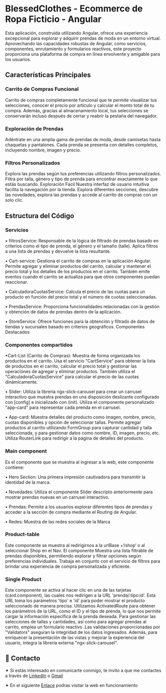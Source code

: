 # BlessedClothes - Ecommerce de Ropa Ficticio - Angular

Esta aplicación, construida utilizando Angular, ofrece una experiencia excepcional para explorar y adquirir prendas de moda en un entorno virtual. Aprovechando las capacidades robustas de Angular, como servicios, componentes, enrutamiento y formularios reactivos, este proyecto proporciona una plataforma de compra en línea envolvente y amigable para los usuarios.

## Características Principales

### Carrito de Compras Funcional

Carrito de compras completamente funcional que te permite visualizar tus selecciones, conocer el precio por artículo y calcular el monto total de tu compra. Además, gracias al almacenamiento local, tus selecciones se conservarán incluso después de cerrar y reabrir la pestaña del navegador.

### Exploración de Prendas
Adéntrate en una amplia gama de prendas de moda, desde camisetas hasta chaquetas y pantalones. Cada prenda se presenta con detalles completos, incluyendo nombre, imagen y precio.

### Filtros Personalizados
Explora las prendas según tus preferencias utilizando filtros personalizados. Filtra por talla, género y tipo de prenda para encontrar exactamente lo que estás buscando.
Exploración Fácil
Nuestra interfaz de usuario intuitiva facilita la navegación por la tienda. Explora diferentes secciones, descubre las novedades, explora las prendas y accede al carrito de compras con un solo clic.

## Estructura del Código

### Servicios

•	filtrosService: 
Responsable de la lógica de filtrado de prendas basado en criterios como el tipo de prenda, el género y el tamaño (talle). Aplica filtros a una lista de prendas y devuelve la lista resultante.

•	Cart-service: 
Gestiona el carrito de compras en la aplicación Angular. Permite agregar y eliminar productos del carrito, calcular y mantener el precio total y los detalles de los productos en el carrito. También emite eventos cuando el carrito se actualiza para que otros componentes puedan reaccionar.

•	CalculadoraCuotasService: 
Calcula el precio de las cuotas para un producto en función del precio total y el número de cuotas seleccionadas.

•	PrendasService: 
Proporciona funcionalidades relacionadas con la gestión y obtención de datos de prendas dentro de la aplicación.

•	StoreService: 
Ofrece funciones para la obtención y filtrado de datos de tiendas y sucursales basado en criterios geográficos.
Componentes Destacados

###	Componentes compartidos 

•Cart-List (Carrito de Compras): 
Muestra de forma organizada los productos en el carrito. Usa el servicio "CartService" para obtener la lista de productos en el carrito, calcular el precio total y gestionar las operaciones de agregar y eliminar productos. También utiliza el "CalculadoraCuotasService" para calcular el precio de las cuotas dinámicamente.

•	Slider: 
Utiliza la librería ngx-slick-carousel para crear un carrusel interactivo que muestra prendas en una disposición deslizante configurado con [config] e inicializado con (init). Utiliza el componente personalizado "app-card" para representar cada prenda en el carrusel.

•	App-card: 
Muestra detalles del producto como imagen, nombre, precio, cuotas disponibles y opción de seleccionar tallas. Permite agregar productos al carrito utilizando FormGroup para capturar cantidad y talla seleccionada, y para gestionar datos como nombre, ID, imagen, precio, etc. Utiliza RouterLink para redirigir a la página de detalles del producto.

### Main component
Es el componente que se muestra al ingresar a la web, este componente contiene:

•	Hero Section: Una primera impresión cautivadora para transmitir la identidad de la marca.

•	Novedades: Utiliza el componente Slider descripto anteriormente para mostrar prendas nuevas en un carrusel interactivo.

•	Prendas: Permite a los usuarios explorar diferentes tipos de prendas y acceder a la sección de compra mediante el Routing de Angular.

•	Redes: Muestra de las redes sociales de la Marca



### Product-table 
Este componente se muestra al redirigirnos a la urlBase +‘/shop’ o al seleccionar Shop en el Nav.
El componente Muestra una lista filtrable de prendas disponibles, permitiendo explorar y filtrar opciones según preferencias individuales. Trabaja en conjunto con el servicio de filtros para brindar una experiencia de compra personalizada y eficiente.

### Single Product
Este componente se activa al hacer clic en una de las tarjetas (card.component), las cuales nos redirigen a la URL 'prenda/:tipo:id'. 
Esta URL toma los parámetros 'tipo' e 'id' para poder mostrar el producto seleccionado de manera precisa. 
Utilizamos ActivatedRoute para obtener los parámetros de la URL, como el ID y el tipo de prenda, lo que nos permite cargar la información específica de la prenda deseada. Para gestionar las selecciones de tallas y cantidades, así como para agregar prendas al carrito, emplea un formulario reactivo .Las validaciones proporcionadas por "Validators" aseguran la integridad de los datos ingresados. Además, para enriquecer la presentación de las vistas y mejorar la experiencia del usuario, integra la librería externa "ngx-slick-carousel".

## 📩 Contacto

✦ Si estás interesado en comunicarte conmigo, te invito a que me contactes a través de [LinkedIn](https://www.linkedin.com/in/alan-castro-coelho-6bb6441a2/) o [Gmail](mailto:alancasstrocoelho@gmail.com)

✦ En el siguiente [Enlace](https://poked-x.web.app/) podras visitar la web en funcionamiento


